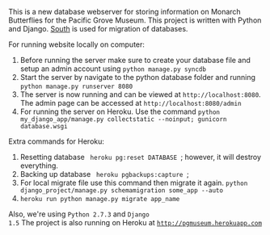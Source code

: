This is a new database webserver for storing information on Monarch Butterflies for the Pacific Grove Museum. This project is written with Python and Django. <a href="http://south.aeracode.org/">South</a> is used for migration of databases.

For running website locally on computer:
<ol>
<li>Before running the server make sure to create your database file and setup an admin account using <code>python manage.py syncdb</code>
<li>Start the server by navigate to the python database folder and running <code>python manage.py runserver 8080</code></li>
<li>The server is now running and can be viewed at <code>http://localhost:8080</code>. The admin page can be accessed at <code>http://localhost:8080/admin</code></li>
<li>For running the server on Heroku. Use the command <code>python my_django_app/manage.py collectstatic --noinput; gunicorn database.wsgi</code></li>
</ol>

Extra commands for Heroku:
<ol>
<li> Resetting database <code> heroku pg:reset DATABASE </code>; however, it will destroy everything. </li>
<li> Backing up database <code> heroku pgbackups:capture </code>;</li>
<li> For local migrate file use this command then migrate it again. <code>python django_project/manage.py schemamigration some_app --auto </code> </li>
<li> <code>heroku run python manage.py migrate app_name </code> </li>
</ol>

Also, we're using <code>Python 2.7.3</code> and <code>Django 1.5</code>
The project is also running on Heroku at <code>http://pgmuseum.herokuapp.com</code>
